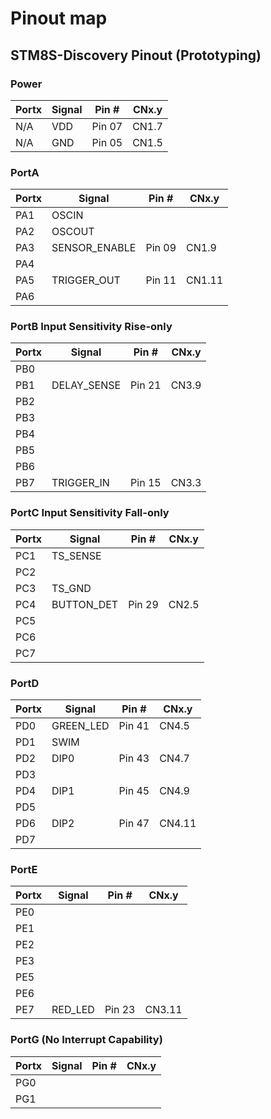 # Pinout map

## STM8S-Discovery Pinout (Prototyping)

### Power
| Portx | Signal        | Pin #  | CNx.y  |
|-------|---------------|--------|--------|
| N/A   | VDD           | Pin 07 | CN1.7  |
| N/A   | GND           | Pin 05 | CN1.5  |

### PortA
| Portx | Signal        | Pin #  | CNx.y  |
|-------|---------------|--------|--------|
| PA1   | OSCIN         |        |        |
| PA2   | OSCOUT        |        |        |
| PA3   | SENSOR_ENABLE | Pin 09 | CN1.9  |
| PA4   |               |        |        |
| PA5   | TRIGGER_OUT   | Pin 11 | CN1.11 |
| PA6   |               |        |        |

### PortB Input Sensitivity Rise-only
| Portx | Signal        | Pin #  | CNx.y  |
|-------|---------------|--------|--------|
| PB0   |               |        |        |
| PB1   | DELAY_SENSE   | Pin 21 | CN3.9  |
| PB2   |               |        |        |
| PB3   |               |        |        |
| PB4   |               |        |        |
| PB5   |               |        |        |
| PB6   |               |        |        |
| PB7   | TRIGGER_IN    | Pin 15 | CN3.3  |


### PortC Input Sensitivity Fall-only
| Portx | Signal        | Pin #  | CNx.y  |
|-------|---------------|--------|--------|
| PC1   | TS_SENSE      |        |        |
| PC2   |               |        |        |
| PC3   | TS_GND        |        |        |
| PC4   | BUTTON_DET    | Pin 29 | CN2.5  |
| PC5   |               |        |        |
| PC6   |               |        |        |
| PC7   |               |        |        |

### PortD
| Portx | Signal        | Pin #  | CNx.y  |
|-------|---------------|--------|--------|
| PD0   | GREEN_LED     | Pin 41 | CN4.5  |
| PD1   | SWIM          |        |        |
| PD2   | DIP0          | Pin 43 | CN4.7  |
| PD3   |               |        |        |
| PD4   | DIP1          | Pin 45 | CN4.9  |
| PD5   |               |        |        |
| PD6   | DIP2          | Pin 47 | CN4.11 |
| PD7   |               |        |        |

### PortE
| Portx | Signal        | Pin #  | CNx.y  |
|-------|---------------|--------|--------|
| PE0   |               |        |        |
| PE1   |               |        |        |
| PE2   |               |        |        |
| PE3   |               |        |        |
| PE5   |               |        |        |
| PE6   |               |        |        |
| PE7   | RED_LED       | Pin 23 | CN3.11 |

### PortG (No Interrupt Capability)
| Portx | Signal        | Pin #  | CNx.y  |
|-------|---------------|--------|--------|
| PG0   |               |        |        |
| PG1   |               |        |        |

